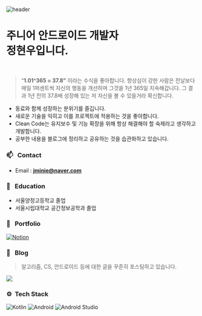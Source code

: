 ![header](https://capsule-render.vercel.app/api?type=rounded&height=200&text=Hello%20World!&fontAlign=30&stroke=00FF00&strokeWidth=2)

# 주니어 안드로이드 개발자 <br/> 정현우입니다. 

<br/>

> “**1.01^365 = 37.8”** 이라는 수식을 좋아합니다. 향상심이 강한 사람은 전날보다 매일 1퍼센트씩 자신의 행동을 개선하며 그것을 1년 365일 지속해갑니다. 그 결과 1년 전의 37.8배 성장해 있는 저 자신을 볼 수 있을거라 확신합니다.
> 

- 동료와 함께 성장하는 분위기를 즐깁니다.
- 새로운 기술을 익히고 이를 프로젝트에 적용하는 것을 좋아합니다.
- Clean Code는 유지보수 및 기능 확장을 위해 항상 해결해야 할 숙제라고 생각하고 개발합니다.
- 공부한 내용을 블로그에 정리하고 공유하는 것을 습관화하고 있습니다.


### 📫 &nbsp; Contact

- Email : **jminie@naver.com**

### 🏫 &nbsp; Education

- 서울양정고등학교 졸업
- 서울시립대학교 공간정보공학과 졸업

### 🌈 &nbsp; Portfolio
<a href="https://grizzly-green-e28.notion.site/492cc084d84a4a1db2252b04be0986b7"><img alt="Notion" src ="https://img.shields.io/badge/Notion-8B89CC.svg?&style=for-the-badge&logo=Notion&logoColor=white"/></a>

### 📌 &nbsp; Blog

> 알고리즘, CS, 안드로이드 등에 대한 글을 꾸준히 포스팅하고 있습니다.
> 
<a href="https://jminie.tistory.com"><img src ="https://img.shields.io/badge/Blog-FF9800.svg?&style=for-the-badge"/></a> 

### ⚙ &nbsp;Tech Stack
<img alt="Kotlin" src ="https://img.shields.io/badge/Kotlin-7F52FF.svg?&style=for-the-badge&logo=Kotlin&logoColor=white"/> <img alt="Android" src ="https://img.shields.io/badge/Android-3DDC84.svg?&style=for-the-badge&logo=Android&logoColor=white"/> <img alt="Android Studio" src ="https://img.shields.io/badge/Android Studio-3DDC84.svg?&style=for-the-badge&logo=AndroidStudio&logoColor=white"/>

<br/>

 
